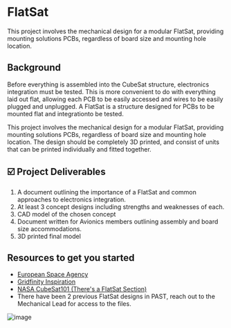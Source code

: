# FlatSat
This project involves the mechanical design for a modular FlatSat, providing mounting solutions PCBs, regardless of board
size and mounting hole location.

## Background
Before everything is assembled into the CubeSat structure, electronics integration must be tested. This is more convenient
to do with everything laid out flat, allowing each PCB to be easily accessed and wires to be easily plugged and unplugged. 
A FlatSat is a structure designed for PCBs to be mounted flat and integrationto be tested. 

This project involves the mechanical design for a modular FlatSat, providing mounting solutions PCBs, regardless of board
size and mounting hole location. The design should be completely 3D printed, and consist of units that can be printed 
individually and fitted together.

## ☑️ Project Deliverables
1. A document outlining the importance of a FlatSat and common approaches to electronics integration.
2. At least 3 concept designs including strengths and weaknesses of each.
3. CAD model of the chosen concept
4. Document written for Avionics members outlining assembly and board size accommodations.
5. 3D printed final model

## Resources to get you started
- [European Space Agency](https://www.esa.int/Enabling_Support/Space_Engineering_Technology/Opened-out_FlatSat_for_CubeSat_testing)
- [Gridfinity Inspiration](https://gridfinity.xyz/)
- [NASA CubeSat101 (There's a FlatSat Section)](https://www.nasa.gov/wp-content/uploads/2017/03/nasa_csli_cubesat_101_508.pdf)
- There have been 2 previous FlatSat designs in PAST, reach out to the Mechanical Lead for access to the files.

![image](https://github.com/user-attachments/assets/a69eb072-4dd8-426c-a7a9-a290e50c1a19)






